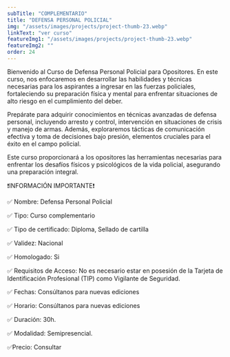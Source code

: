 ```yaml
---
subTitle: "COMPLEMENTARIO" 
title: "DEFENSA PERSONAL POLICIAL"
img: "/assets/images/projects/project-thumb-23.webp"
linkText: "ver curso"
featureImg1: "/assets/images/projects/project-thumb-23.webp"
featureImg2: ""
order: 24
---
```

Bienvenido al Curso de Defensa Personal Policial para Opositores. En este curso, nos enfocaremos en desarrollar las 
habilidades y técnicas necesarias para los aspirantes a ingresar en las fuerzas policiales, fortaleciendo su preparación 
física y mental para enfrentar situaciones de alto riesgo en el cumplimiento del deber.

Prepárate para adquirir conocimientos en técnicas avanzadas de defensa personal, incluyendo arresto y control, 
intervención en situaciones de crisis y manejo de armas. Además, exploraremos tácticas de comunicación efectiva y 
toma de decisiones bajo presión, elementos cruciales para el éxito en el campo policial.

Este curso proporcionará a los opositores las herramientas necesarias para enfrentar los desafíos físicos y psicológicos 
de la vida policial, asegurando una preparación integral.

❗️INFORMACIÓN IMPORTANTE❗️

✅ Nombre: Defensa Personal Policial

✅ Tipo: Curso complementario

✅ Tipo de certificado: Diploma, Sellado de cartilla

✅ Validez: Nacional

✅ Homologado: Si

✅ Requisitos de Acceso: No es necesario estar en posesión de la Tarjeta de Identificación Profesional (TIP) como Vigilante de Seguridad.

✅ Fechas: Consúltanos para nuevas ediciones

✅ Horario: Consúltanos para nuevas ediciones

✅ Duración: 30h.

✅ Modalidad: Semipresencial.

✅Precio: Consultar